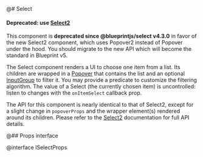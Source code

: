 @# Select

<div class="@ns-callout @ns-intent-danger @ns-icon-error">
    <h4 class="@ns-heading">

Deprecated: use [Select2](#select/select2)

</h4>

This component is **deprecated since @blueprintjs/select v4.3.0** in favor of the new
Select2 component, which uses Popover2 instead of Popover under the hood.
You should migrate to the new API which will become the standard in Blueprint v5.

</div>

The Select component renders a UI to choose one item from a list. Its children are wrapped in a
[Popover](#core/components/popover) that contains the list and an optional
[InputGroup](#core/components/text-inputs.input-group) to filter it.
You may provide a predicate to customize the filtering algorithm. The value of a Select
(the currently chosen item) is uncontrolled: listen to changes with the `onItemSelect` callback prop.

The API for this component is nearly identical to that of Select2, except for a slight change in
`popoverProps` and the wrapper element(s) rendered around its children. Please refer to the
[Select2](#select/select2) documentation for full API details.

@## Props interface

@interface ISelectProps
